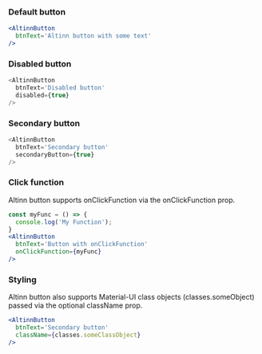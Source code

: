 ### Default button

```jsx
<AltinnButton
  btnText='Altinn button with some text'
/>
```

### Disabled button

```js
<AltinnButton
  btnText='Disabled button'
  disabled={true}
/>
```

### Secondary button

```js
<AltinnButton
  btnText='Secondary button'
  secondaryButton={true}
/>
```

### Click function

Altinn button supports onClickFunction via the onClickFunction prop.

```jsx
const myFunc = () => {
  console.log('My Function');
}
<AltinnButton
  btnText='Button with onClickFunction'
  onClickFunction={myFunc}
/>
```

### Styling

Altinn button also supports Material-UI class objects (classes.someObject) passed via the optional className prop.

```jsx static
<AltinnButton
  btnText='Secondary button'
  className={classes.someClassObject}
/>
```
